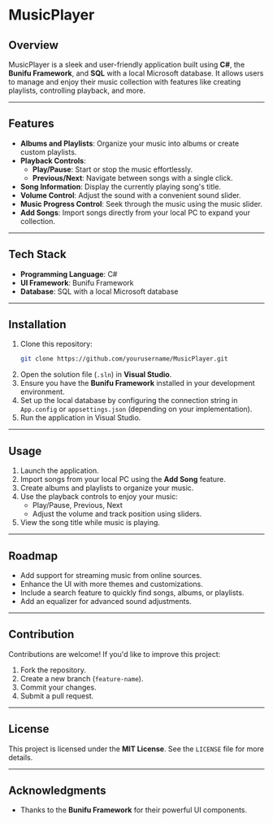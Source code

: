 # MusicPlayer

## Overview
MusicPlayer is a sleek and user-friendly application built using **C#**, the **Bunifu Framework**, and **SQL** with a local Microsoft database. It allows users to manage and enjoy their music collection with features like creating playlists, controlling playback, and more.

---

## Features
- **Albums and Playlists**: Organize your music into albums or create custom playlists.
- **Playback Controls**:
  - **Play/Pause**: Start or stop the music effortlessly.
  - **Previous/Next**: Navigate between songs with a single click.
- **Song Information**: Display the currently playing song's title.
- **Volume Control**: Adjust the sound with a convenient sound slider.
- **Music Progress Control**: Seek through the music using the music slider.
- **Add Songs**: Import songs directly from your local PC to expand your collection.

---

## Tech Stack
- **Programming Language**: C#
- **UI Framework**: Bunifu Framework
- **Database**: SQL with a local Microsoft database

---

## Installation
1. Clone this repository:
   ```bash
   git clone https://github.com/yourusername/MusicPlayer.git
   ```
2. Open the solution file (`.sln`) in **Visual Studio**.
3. Ensure you have the **Bunifu Framework** installed in your development environment.
4. Set up the local database by configuring the connection string in `App.config` or `appsettings.json` (depending on your implementation).
5. Run the application in Visual Studio.

---

## Usage
1. Launch the application.
2. Import songs from your local PC using the **Add Song** feature.
3. Create albums and playlists to organize your music.
4. Use the playback controls to enjoy your music:
   - Play/Pause, Previous, Next
   - Adjust the volume and track position using sliders.
5. View the song title while music is playing.

---

## Roadmap
- Add support for streaming music from online sources.
- Enhance the UI with more themes and customizations.
- Include a search feature to quickly find songs, albums, or playlists.
- Add an equalizer for advanced sound adjustments.

---

## Contribution
Contributions are welcome! If you'd like to improve this project:
1. Fork the repository.
2. Create a new branch (`feature-name`).
3. Commit your changes.
4. Submit a pull request.

---

## License
This project is licensed under the **MIT License**. See the `LICENSE` file for more details.

---

## Acknowledgments
- Thanks to the **Bunifu Framework** for their powerful UI components.
